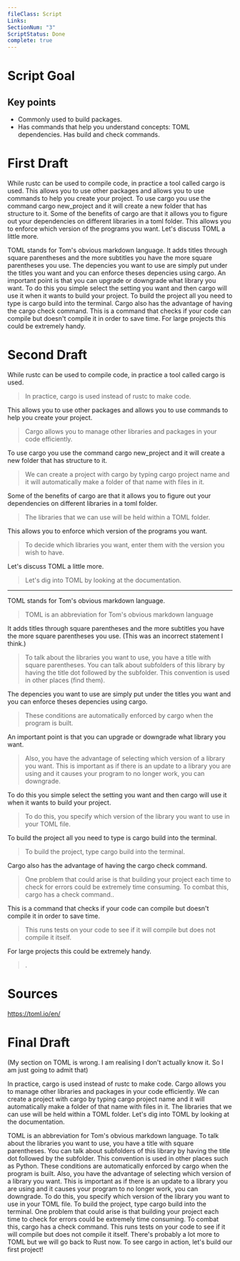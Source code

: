```yaml
---
fileClass: Script
Links: 
SectionNum: "3"
ScriptStatus: Done
complete: true
---
```

# Script Goal

## Key points

- Commonly used to build packages.
- Has commands that help you understand concepts: TOML dependencies. Has build and check commands.


# First Draft

While rustc can be used to compile code, in practice a tool called cargo is used. This allows you to use other packages and allows you to use commands to help you create your project. To use cargo you use the command cargo new_project and it will create a new folder that has structure to it. Some of the benefits of cargo are that it allows you to figure out your dependencies on different libraries in a toml folder. This allows you to enforce which version of the programs you want. Let's discuss TOML a little more.

TOML  stands for Tom's obvious markdown language. It adds titles through square parentheses and the more subtitles you have the more square parentheses you use. The depencies you want to use are simply put under the titles you want and you can enforce theses depencies using cargo. An important point is that you can upgrade or downgrade what library you want. To do this you simple select the setting you want and then cargo will use it when it wants to build your project. To build the project all you need to type is cargo build into the terminal. Cargo also has the advantage of having the cargo check command. This is a command that checks if your code can compile but doesn't compile it in order to save time. For large projects this could be extremely handy.


# Second Draft

While rustc can be used to compile code, in practice a tool called cargo is used.
> In practice, cargo is used instead of rustc to make code.


This allows you to use other packages and allows you to use commands to help you create your project. 
> Cargo allows you to manage other libraries and packages in your code efficiently.


To use cargo you use the command cargo new_project and it will create a new folder that has structure to it.
> We can create a project with cargo by typing cargo project name and it will automatically make a folder of that name with files in it.

Some of the benefits of cargo are that it allows you to figure out your dependencies on different libraries in a toml folder.
> The libraries that we can use will be held within a TOML folder.


This allows you to enforce which version of the programs you want. 
> To decide which libraries you want, enter them with the version you wish to have.


Let's discuss TOML a little more.
> Let's dig into TOML by looking at the documentation.

---
TOML  stands for Tom's obvious markdown language. 
> TOML is an abbreviation for Tom's obvious markdown language


It adds titles through square parentheses and the more subtitles you have the more square parentheses you use. (This was an incorrect statement I think.)
> To talk about the libraries you want to use, you have a title with square parentheses. You can talk about subfolders of this library by having the title dot followed by the subfolder. This convention is used in other places (find them). 


The depencies you want to use are simply put under the titles you want and you can enforce theses depencies using cargo.
> These conditions are automatically enforced by cargo when the program is built.


An important point is that you can upgrade or downgrade what library you want. 
> Also, you have the advantage of selecting which version of a library you want. This is important as if there is an update to a library you are using and it causes your program to no longer work, you can downgrade.

To do this you simple select the setting you want and then cargo will use it when it wants to build your project. 
> To do this, you specify which version of the library you want to use in your TOML file.

To build the project all you need to type is cargo build into the terminal.
> To build the project, type cargo build into the terminal.

Cargo also has the advantage of having the cargo check command. 
> One problem that could arise is that building your project each time to check for errors could be extremely time consuming. To combat this, cargo has a check command..


This is a command that checks if your code can compile but doesn't compile it in order to save time. 
> This runs tests on your code to see if it will compile but does not compile it itself.

For large projects this could be extremely handy.
>.

# Sources

https://toml.io/en/


# Final Draft

(My section on TOML is wrong. I am realising I don't actually know it. So I am just going to admit that)

In practice, cargo is used instead of rustc to make code. Cargo allows you to manage other libraries and packages in your code efficiently. We can create a project with cargo by typing cargo project name and it will automatically make a folder of that name with files in it. The libraries that we can use will be held within a TOML folder. Let's dig into TOML by looking at the documentation.

TOML is an abbreviation for Tom's obvious markdown language. To talk about the libraries you want to use, you have a title with square parentheses. You can talk about subfolders of this library by having the title dot followed by the subfolder. This convention is used in other places such as Python. These conditions are automatically enforced by cargo when the program is built.  Also, you have the advantage of selecting which version of a library you want. This is important as if there is an update to a library you are using and it causes your program to no longer work, you can downgrade. To do this, you specify which version of the library you want to use in your TOML file. To build the project, type cargo build into the terminal. One problem that could arise is that building your project each time to check for errors could be extremely time consuming. To combat this, cargo has a check command.  This runs tests on your code to see if it will compile but does not compile it itself. There's probably a lot more to TOML but we will go back to Rust now. To see cargo in action, let's build our first project!
